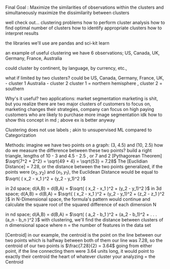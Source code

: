 Final Goal : Maximize the similarities of observations within the clusters and simultaneously maximize the dissimilarity between clusters

well check out...
	clustering problems
	how to perform cluster analysis
	how to find optimal number of clusters
	how to identify appropriate clusters
	how to interpret results

the libraries we'll use are pandas and sci-kit learn

an example of useful clustering 
we have 6 observations; US, Canada, UK, Germany, France, Australia

could cluster by continent, by language, by currency, etc.,

what if limited by two clusters?
could be US, Canada, Germany, France, UK, - cluster 1
Australia - cluster 2
cluster 1 = northern hemisphere , cluster 2 = southern

Why's it useful?
	two applications:
		market segmentation
			marketing is shit, but you realize there are two major clusters of customers to focus on, marketing changes their strategies, company can focus on high paying customers who are likely to purchase more
		image segmentation
			idk how to show this concept in md ; above ex is better anyway

Clustering does not use labels ; akin to unsupervised ML compared to Categorization 


Methods:
imagine we have two points on a graph: (3, 4.5) and (10, 2.5)
how do we measure the difference between these two points?
	build a right triangle, lengths of 10 - 3 and 4.5 - 2.5 , or 7 and 2
		[Pythagorean Theorem] $\sqrt{7^2 + 2^2} = \sqrt{49 + 4} = \sqrt{53} = 7.28$
		The [Euclidian Distance] = 7.28, or the distance between the two points
		generalized, if the points were ($x_2, y_2$) and ($x_1, y_1$), the Euclidean Distance would be equal to $\sqrt{ ( x_2 - x_1 )^2 + (y_2 - y_1)^2 }$

in 2d space; d(A,B) = d(B,A) = $\sqrt{ ( x_2 - x_1 )^2 + (y_2 - y_1)^2 }$
in 3d space; d(A,B) = d(B,A) = $\sqrt{ ( x_2 - x_1 )^2 + (y_2 - y_1)^2 + (z_2 - z_1 )^2 }$
in N-Dimensional space, the formula's pattern would continue and calculate the square root of the squared difference of each dimension N

in nd space; d(A,B) = d(B,A) = $\sqrt{ ( a_2 - b_1 )^2 + (a_2 - b_1)^2 + . . . (a_n - b_n )^2 }$
with clustering, we'll find the distance between clusters of n dimensional space where n = the number of features in the data set

[Centroid]
	in our example, the centroid is the point on the line between our two points which is halfway between both of them
	our line was 7.28, so the centroid of our two points is $\frac{7.28}{2} = 3.64$
	going from either point, if the line connecting them were 3.64 units long, it would point to exactly their centroid
	the heart of whatever cluster your analyzing = the Centroid